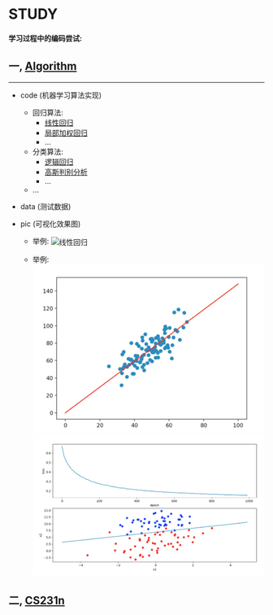 # STUDY

#### 学习过程中的编码尝试:

## 一, [Algorithm](https://github.com/DoneHome/STUDY/tree/master/algorithm)
***

*	code (机器学习算法实现)
	*	回归算法:
		*	[线性回归](https://github.com/DoneHome/STUDY/blob/master/algorithm/GradientDescent.py)
		*	[局部加权回归](https://github.com/DoneHome/STUDY/blob/master/algorithm/LocalWeightRegression.py)
		*	...
	*	分类算法:
		*	[逻辑回归](https://github.com/DoneHome/STUDY/blob/master/algorithm/LogisticRegression.py)
		*	[高斯判别分析](https://github.com/DoneHome/STUDY/blob/master/algorithm/GaussianDiscriminantAnalysis.py)
		*	...
	*	... 
	
* 	data (测试数据)

*	pic (可视化效果图)
	*	举例: <img src="https://github.com/DoneHome/STUDY/blob/master/algorithm/pic/line_regression.png" width = "450" alt="线性回归" align=center />

	*	举例: ![线性回归](https://github.com/DoneHome/STUDY/blob/master/algorithm/pic/line_regression.png) ![逻辑回归](https://github.com/DoneHome/STUDY/blob/master/algorithm/pic/Logistic_Regression_SGD.png)



## 二, [CS231n](https://github.com/DoneHome/STUDY/tree/master/cs231n)

